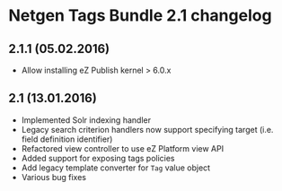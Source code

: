 Netgen Tags Bundle 2.1 changelog
================================

2.1.1 (05.02.2016)
------------------

* Allow installing eZ Publish kernel > 6.0.x

2.1 (13.01.2016)
----------------

* Implemented Solr indexing handler
* Legacy search criterion handlers now support specifying target (i.e. field definition identifier)
* Refactored view controller to use eZ Platform view API
* Added support for exposing tags policies
* Add legacy template converter for `Tag` value object
* Various bug fixes
